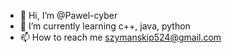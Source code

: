 - 👋 Hi, I’m @Pawel-cyber
- 🌱 I’m currently learning c++, java, python
- 📫 How to reach me szymanskip524@gmail.com
